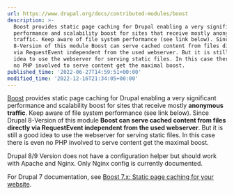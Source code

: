 ```yaml
---
url: https://www.drupal.org/docs/contributed-modules/boost
description: >-
  Boost provides static page caching for Drupal enabling a very significant
  performance and scalability boost for sites that receive mostly anonymous
  traffic. Keep aware of file system performance (see link below). Since Drupal
  8-Version of this module Boost can serve cached content from files directly
  via RequestEvent independent from the used webserver. But it is still a good
  idea to use the webserver for serving static files. In this case there is even
  no PHP involved to serve content get the maximal boost.
published_time: '2022-06-27T14:59:51+00:00'
modified_time: '2022-12-16T21:34:05+00:00'
---
```

[Boost](/project/boost) provides static page caching for Drupal enabling a very significant performance and scalability boost for sites that receive mostly **anonymous traffic**. Keep aware of file system performance (see link below). Since Drupal 8-Version of this module **Boost can serve cached content from files directly via RequestEvent independent from the used webserver**. But it is still a good idea to use the webserver for serving static files. In this case there is even no PHP involved to serve content get the maximal boost.

Drupal 8/9 Version does not have a configuration helper but should work with Apache and Nginx. Only Nginx config is currently documented.

For Drupal 7 documentation, see [Boost 7.x: Static page caching for your website](https://www.drupal.org/node/1434362).